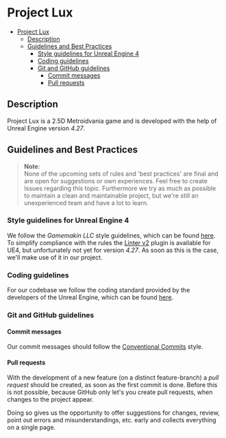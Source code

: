 # Project Lux

<!-- 
Comment: You can create the "Table of Contents", by copying the content of the README.md to this page "https://ecotrust-canada.github.io/markdown-toc/"
-->
- [Project Lux](#project-lux)
  * [Description](#description)
  * [Guidelines and Best Practices](#guidelines-and-best-practices)
    + [Style guidelines for Unreal Engine 4](#style-guidelines-for-unreal-engine-4)
    + [Coding guidelines](#coding-guidelines)
    + [Git and GitHub guidelines](#git-and-github-guidelines)
      - [Commit messages](#commit-messages)
      - [Pull requests](#pull-requests)

## Description
Project Lux is a 2.5D Metroidvania game and is developed with the help of Unreal Engine version *4.27*.

## Guidelines and Best Practices
> **Note**:  
> None of the upcoming sets of rules and 'best practices' are final and are open for suggestions or own experiences. Feel free to create Issues regarding this topic. Furthermore we try as much as possible to maintain a clean and maintainable project, but we're still an unexperienced team and have a lot to learn.

### Style guidelines for Unreal Engine 4
We follow the *Gamemakin LLC* style guidelines, which can be found [here](https://github.com/Allar/ue5-style-guide). To simplify compliance with the rules the [Linter v2](https://www.unrealengine.com/marketplace/en-US/product/linter-v2?sessionInvalidated=true) plugin is available for UE4, but unfortunately not yet for version *4.27*. As soon as this is the case, we'll make use of it in our project.

### Coding guidelines
For our codebase we follow the coding standard provided by the developers of the Unreal Engine, which can be found [here](https://docs.unrealengine.com/4.27/en-US/ProductionPipelines/DevelopmentSetup/CodingStandard/).

### Git and GitHub guidelines
#### Commit messages
Our commit messages should follow the [Conventional Commits](https://www.conventionalcommits.org/en/v1.0.0/) style.

#### Pull requests
With the development of a new feature (on a distinct feature-branch) a *pull request* should be created, as soon as the first commit is done. Before this is not possible, because GitHub only let's you create pull requests, when changes to the project appear. 

Doing so gives us the opportunity to offer suggestions for changes, review, point out errors and misunderstandings, etc. early and collects everything on a single page.
